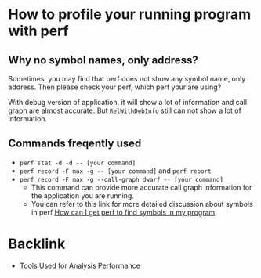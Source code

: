 # How to profile your running program with perf

## Why no symbol names, only address?
Sometimes, you may find that perf does not show any symbol name, only address. Then please check your perf, which perf your are using?

With debug version of application, it will show a lot of information and call graph are almost accurate. But `RelWithDebInfo` still can not show a lot of information.

## Commands freqently used
* `perf stat -d -d -- [your command]`
* `perf record -F max -g -- [your command]` and `perf report`
* `perf record -F max -g --call-graph dwarf -- [your command]`
  * This command can provide more accurate call graph information for the application you are running. 
  * You can refer to this link for more detailed discussion about symbols in perf [How can I get perf to find symbols in my program](https://stackoverflow.com/questions/10933408/how-can-i-get-perf-to-find-symbols-in-my-program)


# Backlink
* [Tools Used for Analysis Performance](ToolsUsedforAnalysisPerformance.md)

